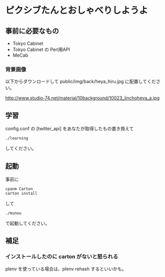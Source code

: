 # ピクシブたんとおしゃべりしようよ

## 事前に必要なもの

- Tokyo Cabinet
- Tokyo Cabinet の Perl用API
- MeCab

### 背景画像

以下からダウンロードして public/img/back/heya\_hiru.jpg に配置してください。

http://www.studio-74.net/material/10background/10023_iinchoheya_a.jpg


## 学習

config.conf の [twitter\_api] をあなたが取得したもの書き換えて

```
./learning
```

してください。

## 起動

事前に

```
cpanm Carton
carton install
```

して

```
./munou
```

で起動してください。

## 補足

### インストールしたのに carton がないと怒られる

plenv を使っている場合は、plenv rehash するといいかも。
